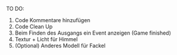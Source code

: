 TO DO:

1) Code Kommentare hinzufügen
2) Code Clean Up
3) Beim Finden des Ausgangs ein Event anzeigen (Game finished)
4) Textur + Licht für Himmel
5) (Optional) Anderes Modell für Fackel
